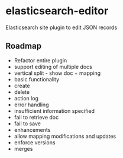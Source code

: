 # elasticsearch-editor
Elasticsearch site plugin to edit JSON records

## Roadmap

* Refactor entire plugin
 * support editing of multiple docs
 * vertical split - show doc + mapping
* basic functionality
 * create
 * delete
 * action log
 * error handling
  * insufficient information specified
  * fail to retrieve doc
  * fail to save
* enhancements
 * allow mapping modifications and updates
 * enforce versions
 * merges

